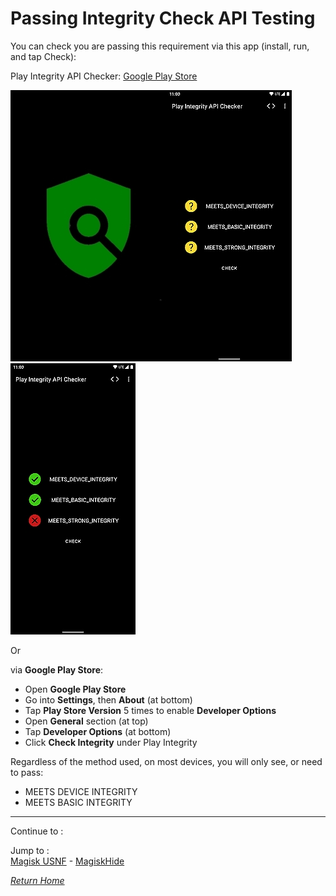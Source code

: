 # Passing Integrity Check API Testing</h2></li>

You can check you are passing this requirement via this app (install, run, and tap Check): 

Play Integrity API Checker: [Google Play Store](https://play.google.com/store/apps/details?id=gr.nikolasspyr.integritycheck)

![play integrity check app logo](image/integritylogo.jpg?raw=true)![play integrity check app screenshot1](image/integrity1.jpg?raw=true)![play integrity check app screenshot2](image/integrity2.jpg?raw=true)

Or 

via **Google Play Store**:

- Open **Google Play Store**
- Go into **Settings**, then **About** (at bottom)
- Tap **Play Store Version** 5 times to enable **Developer Options**
- Open **General** section (at top)
- Tap **Developer Options** (at bottom)
- Click **Check Integrity** under Play Integrity

Regardless of the method used, on most devices, you will only see, or need to pass:

- MEETS DEVICE INTEGRITY
- MEETS BASIC INTEGRITY

---

Continue to :


Jump to :<br>
[Magisk USNF] - [MagiskHide]<br>

[<i>Return Home</i>](MagiskTOC.md)

<!--List of page links-->
[HMA Home]: (README.md)
[Install LSPosed]: Install-LSPosed.md
[Install HMA]: Install.md
[Compare HMA Blacklist vs Whitelist Modes]: BlacklistvsWhitelist.md
[Configure BlackList]: BlackList.md
[Configure WhiteList]: WhiteList.md
[Test HMA]: TestHMA.md
[Backup and Restore]: BackupAndRestore.md
[KnownIssues]: https://github.com/mModule/guide_hma/blob/master/KnownIssues.md

[Magisk Pages]: MagiskTOC.md
[Magisk USNF]: https://github.com/mModule/guide_hma/blob/master/Magisk-SafetyNet-Fix.md
[PlayIntegrity]: https://github.com/mModule/guide_hma/blob/master/Integrity-Check.md
[MagiskHide]: https://github.com/mModule/guide_hma/blob/master/Magisk-Hide.md
